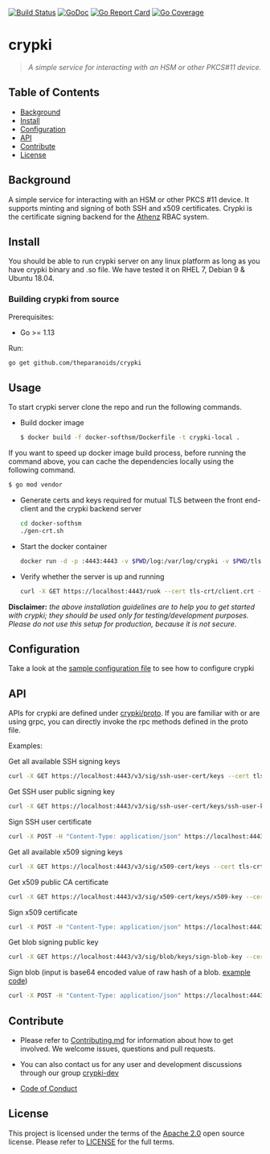 [![Build Status][build-badge]][build-url] [![GoDoc][godoc-badge]][godoc] [![Go Report Card][goreport-card-badge]][goreport-card] [![Go Coverage][codecov-card-badge]][codecov-card]


# crypki
> _A simple service for interacting with an HSM or other PKCS#11 device._

## Table of Contents

- [Background](#background)
- [Install](#install)
- [Configuration](#configuration)
- [API](#api)
- [Contribute](#contribute)
- [License](#license)

## Background

A simple service for interacting with an HSM or other PKCS #11 device. It supports minting and signing of both SSH and x509 certificates. Crypki is the certificate signing backend for the [Athenz](https://github.com/yahoo/athenz) RBAC system. 

## Install

You should be able to run crypki server on any linux platform as long as you have crypki binary and .so file. We have tested it on RHEL 7, Debian 9 & Ubuntu 18.04. 

### Building crypki from source

Prerequisites:

- Go >= 1.13

Run:

```sh
go get github.com/theparanoids/crypki
```

## Usage 

To start crypki server clone the repo and run the following commands.

- Build docker image
  ```sh
  $ docker build -f docker-softhsm/Dockerfile -t crypki-local .
  ```

If you want to speed up docker image build process, before running the command above, you can cache the dependencies locally using the following command.
```sh
$ go mod vendor
```

- Generate certs and keys required for mutual TLS between the front end-client and the crypki backend server
  ```sh
  cd docker-softhsm
  ./gen-crt.sh
  ```
  
- Start the docker container
  ```sh
  docker run -d -p :4443:4443 -v $PWD/log:/var/log/crypki -v $PWD/tls-crt:/opt/crypki/tls-crt:ro -v $PWD/shm:/dev/shm --rm --name crypki -h "localhost" crypki-local
  ```  
  
- Verify whether the server is up and running
  ```sh
  curl -X GET https://localhost:4443/ruok --cert tls-crt/client.crt --key tls-crt/client.key --cacert tls-crt/ca.crt 
  ```
 
**Disclaimer:** _the above installation guidelines are to help you to get started with crypki; they should be used only for testing/development purposes. Please do not use this setup for production, because it is not secure._


## Configuration
Take a look at the [sample configuration file](https://github.com/yahoo/crypki/blob/master/config/testdata/testconf-good.json) to see how to configure crypki

## API

APIs for crypki are defined under [crypki/proto](https://github.com/yahoo/crypki/tree/master/proto). If you are familiar with or are using grpc, you can directly invoke the rpc methods defined in the proto file.  

Examples:
 
Get all available SSH signing keys
  ```sh
  curl -X GET https://localhost:4443/v3/sig/ssh-user-cert/keys --cert tls-crt/client.crt --key tls-crt/client.key --cacert tls-crt/ca.crt
   ```

Get SSH user public signing key
  ```sh
  curl -X GET https://localhost:4443/v3/sig/ssh-user-cert/keys/ssh-user-key --cert tls-crt/client.crt --key tls-crt/client.key --cacert tls-crt/ca.crt
   ```

Sign SSH user certificate
  ```sh
  curl -X POST -H "Content-Type: application/json" https://localhost:4443/v3/sig/ssh-user-cert/keys/ssh-user-key --data @ssh_csr.json --cert tls-crt/client.crt --key tls-crt/client.key --cacert tls-crt/ca.crt 
  ```

Get all available x509 signing keys
  ```sh
  curl -X GET https://localhost:4443/v3/sig/x509-cert/keys --cert tls-crt/client.crt --key tls-crt/client.key --cacert tls-crt/ca.crt
   ```

Get x509 public CA certificate
  ```sh
  curl -X GET https://localhost:4443/v3/sig/x509-cert/keys/x509-key --cert tls-crt/client.crt --key tls-crt/client.key --cacert tls-crt/ca.crt
   ```

Sign x509 certificate
  ```sh
  curl -X POST -H "Content-Type: application/json" https://localhost:4443/v3/sig/x509-cert/keys/x509-key --data @x509_csr.json --cert tls-crt/client.crt --key tls-crt/client.key --cacert tls-crt/ca.crt 
  ```

Get blob signing public key
  ```sh
  curl -X GET https://localhost:4443/v3/sig/blob/keys/sign-blob-key --cert tls-crt/client.crt --key tls-crt/client.key --cacert tls-crt/ca.crt
  ```

Sign blob (input is base64 encoded value of raw hash of a blob. [example code](https://play.golang.org/p/AFlho2HtZoD))
  ```sh
  curl -X POST -H "Content-Type: application/json" https://localhost:4443/v3/sig/blob/keys/sign-blob-key --data @sign_blob.json --cert tls-crt/client.crt --key tls-crt/client.key --cacert tls-crt/ca.crt
  ```

## Contribute

- Please refer to [Contributing.md](Contributing.md) for information about how to get involved. We welcome issues, questions and pull requests.

- You can also contact us for any user and development discussions through our group [crypki-dev](https://groups.google.com/d/forum/crypki-dev)

- [Code of Conduct](Code-of-Conduct.md)

## License

This project is licensed under the terms of the [Apache 2.0](http://www.apache.org/licenses/LICENSE-2.0) open source license. Please refer to [LICENSE](LICENSE) for the full terms.

[build-badge]:     https://github.com/theparanoids/crypki/workflows/Linux/badge.svg
[build-url]:       https://github.com/theparanoids/crypki/actions?query=branch%3Amaster+workflow%3ALinux
[golang]:          http://golang.org/
[golang-install]:  http://golang.org/doc/install.html#releases
[godoc-badge]:     https://godoc.org/github.com/theparanoids/crypki?status.svg
[godoc]:           https://godoc.org/github.com/theparanoids/crypki
[goreport-card-badge]: https://goreportcard.com/badge/theparanoids/crypki
[goreport-card]: https://goreportcard.com/report/theparanoids/crypki
[codecov-card-badge]: https://codecov.io/gh/theparanoids/crypki/branch/master/graph/badge.svg
[codecov-card]: https://codecov.io/gh/theparanoids/crypki
